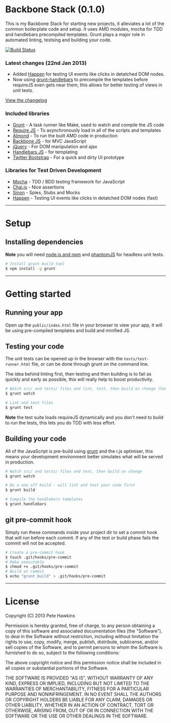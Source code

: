 # Backbone Stack (0.1.0)

This is my Backbone Stack for starting new projects, it alleviates a lot of the common boilerplate code and setup. It uses AMD modules, mocha for TDD and handlebars precompiled templates. Grunt plays a major role in automated linting, testsing and building your code.

[![Build Status](https://travis-ci.org/phawk/Backbone-Stack.png?branch=master)](https://travis-ci.org/phawk/Backbone-Stack)

### Latest changes (22nd Jan 2013)

* Added [Happen](https://github.com/tmcw/happen) for testing UI events like clicks in detatched DOM nodes.
* Now using [grunt-handlebars](https://github.com/gruntjs/grunt-contrib-handlebars/) to precompile the templates before requireJS even gets near them, this allows for better testing of views in unit tests.

[View the changelog](https://github.com/phawk/Backbone-Stack/blob/master/changelog.md)

### Included libraries

* [Grunt](http://gruntjs.com/) - A task runner like Make, used to watch and compile the JS code
* [Require JS](http://requirejs.org/) - To asynchronously load in all of the scripts and templates
* [Almond](https://github.com/jrburke/almond) - To run the built AMD code in production
* [Backbone JS](http://documentcloud.github.com/backbone/) - for MVC JavaScript
* [jQuery](http://jquery.com/) - For DOM manipulation and ajax
* [Handlebars JS](http://handlebarsjs.com/) - for templating
* [Twitter Bootstrap](http://twitter.github.com/bootstrap/) - For a quick and dirty UI prototype

### Libraries for Test Driven Development

* [Mocha](http://visionmedia.github.com/mocha/) - TDD / BDD testing framework for JavaScript
* [Chai.js](http://chaijs.com/) - Nice assertions
* [Sinon](http://sinonjs.org/) - Spies, Stubs and Mocks
* [Happen](https://github.com/tmcw/happen) - Testing UI events like clicks in detatched DOM nodes (fast)

* * *

# Setup

## Installing dependencies

**Note** you will need [node.js and npm](http://nodejs.org) and [phantomJS](http://phantomjs.org) for headless unit tests.

```sh
# Install grunt build tool
$ npm install -g grunt
```

* * *

# Getting started

## Running your app

Open up the `public/index.html` file in your browser to view your app, it will be using pre-compiled templates and build and minified JS.

## Testing your code

The unit tests can be opened up in the browser with the `tests/test-runner.html` file, or can be done through grunt on the command line.

The idea behind linting first, then testing and then building is to fail as quickly and early as possible, this will really help to boost productivity.

```sh
# Watch src/ and tests/ files and lint, test, then build on change (handy for TDD)
$ grunt watch

# Lint and test files
$ grunt test
```

**Note** the test suite loads requireJS dynamically and you don't need to build to run the tests, this lets you do TDD with less effort.

## Building your code

All of the JavaScript is pre-build using [grunt](http://gruntjs.com/) and the r.js optimiser, this means your development environment better simulates what will be served in production.

```sh
# Watch src/ and tests/ files and test, then build on change
$ grunt watch

# Do a one off build - will lint and test your code first
$ grunt build

# Compile the handlebars templates
$ grunt handlebars
```

## git pre-commit hook

Simply run these commands inside your project dir to set a commit hook that will run before each commit. If any of the test or build phase fails the commit will not be accepted.

```sh
# Create a pre-commit hook
$ touch .git/hooks/pre-commit
# Make executable
$ chmod +x .git/hooks/pre-commit
# Build on commit
$ echo "grunt build" > .git/hooks/pre-commit
```

* * *

# License

Copyright (C) 2013 Pete Hawkins

Permission is hereby granted, free of charge, to any person obtaining a copy of this software and associated documentation files (the "Software"), to deal in the Software without restriction, including without limitation the rights to use, copy, modify, merge, publish, distribute, sublicense, and/or sell copies of the Software, and to permit persons to whom the Software is furnished to do so, subject to the following conditions:

The above copyright notice and this permission notice shall be included in all copies or substantial portions of the Software.

THE SOFTWARE IS PROVIDED "AS IS", WITHOUT WARRANTY OF ANY KIND, EXPRESS OR IMPLIED, INCLUDING BUT NOT LIMITED TO THE WARRANTIES OF MERCHANTABILITY, FITNESS FOR A PARTICULAR PURPOSE AND NONINFRINGEMENT. IN NO EVENT SHALL THE AUTHORS OR COPYRIGHT HOLDERS BE LIABLE FOR ANY CLAIM, DAMAGES OR OTHER LIABILITY, WHETHER IN AN ACTION OF CONTRACT, TORT OR OTHERWISE, ARISING FROM, OUT OF OR IN CONNECTION WITH THE SOFTWARE OR THE USE OR OTHER DEALINGS IN THE SOFTWARE.
